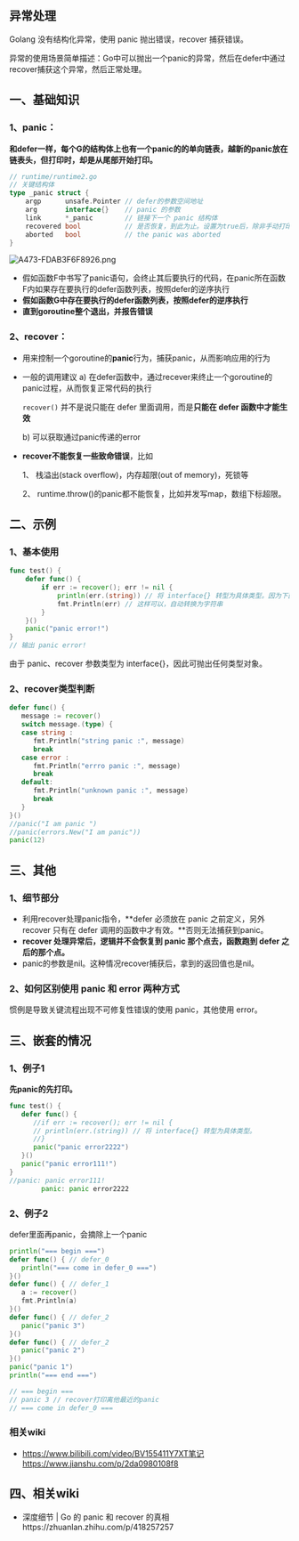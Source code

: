 ## 异常处理
Golang 没有结构化异常，使用 panic 抛出错误，recover 捕获错误。

异常的使用场景简单描述：Go中可以抛出一个panic的异常，然后在defer中通过recover捕获这个异常，然后正常处理。

## 一、基础知识
### 1、panic：

**和defer一样，每个G的结构体上也有一个panic的的单向链表，越新的panic放在链表头，但打印时，却是从尾部开始打印。**

```go
// runtime/runtime2.go
// 关键结构体
type _panic struct {
    argp      unsafe.Pointer // defer的参数空间地址
    arg       interface{}    // panic 的参数
    link      *_panic        // 链接下一个 panic 结构体
    recovered bool           // 是否恢复，到此为止。设置为true后，除非手动打印，否则不会进入panic打印
    aborted   bool           // the panic was aborted
}
```

![A473-FDAB3F6F8926.png](https://pic.imgdb.cn/item/64f2e2a0661c6c8e54bf613b.png)

* 假如函数F中书写了panic语句，会终止其后要执行的代码，在panic所在函数F内如果存在要执行的defer函数列表，按照defer的逆序执行
* **假如函数G中存在要执行的defer函数列表，按照defer的逆序执行**
* **直到goroutine整个退出，并报告错误**


### 2、recover：

* 用来控制一个goroutine的**panic**行为，捕获panic，从而影响应用的行为

* 一般的调用建议
    a) 在defer函数中，通过recever来终止一个goroutine的panic过程，从而恢复正常代码的执行
    
    `recover()` 并不是说只能在 defer 里面调用，而是**只能在 defer 函数中才能生效**
    
    b) 可以获取通过panic传递的error
    
* **recover不能恢复一些致命错误**，比如

    1、 栈溢出(stack overflow)，内存超限(out of memory)，死锁等

    2、 runtime.throw()的panic都不能恢复，比如并发写map，数组下标超限。

## 二、示例
### 1、基本使用
```go
func test() {
    defer func() {
        if err := recover(); err != nil {
            println(err.(string)) // 将 interface{} 转型为具体类型。因为下面panic传进去的值类型是string类型，所以这里直接转换为string，如果不能确定panic的值类型，则不能这样判断？？todo
            fmt.Println(err) // 这样可以，自动转换为字符串
        }
    }()
    panic("panic error!")
}
// 输出 panic error!
```
由于 panic、recover 参数类型为 interface{}，因此可抛出任何类型对象。

### 2、recover类型判断

```go
defer func() {
   message := recover()
   switch message.(type) {
   case string :
      fmt.Println("string panic :", message)
      break
   case error :
      fmt.Println("errro panic :", message)
      break
   default:
      fmt.Println("unknown panic :", message)
      break
   }
}()
//panic("I am panic ")
//panic(errors.New("I am panic"))
panic(12)
```

## 三、其他
### 1、细节部分

* 利用recover处理panic指令，**defer 必须放在 panic 之前定义，另外 recover 只有在 defer 调用的函数中才有效。**否则无法捕获到panic。
* **recover 处理异常后，逻辑并不会恢复到 panic 那个点去，函数跑到 defer 之后的那个点。**
* panic的参数是nil。这种情况recover捕获后，拿到的返回值也是nil。

### 2、如何区别使用 panic 和 error 两种方式

惯例是导致关键流程出现不可修复性错误的使用 panic，其他使用 error。

## 三、嵌套的情况
### 1、例子1

**先panic的先打印。**

```go
func test() {
   defer func() {
      //if err := recover(); err != nil {
      // println(err.(string)) // 将 interface{} 转型为具体类型。
      //}
      panic("panic error2222")
   }()
   panic("panic error111!")
}
//panic: panic error111!
        panic: panic error2222
```

### 2、例子2

defer里面再panic，会摘除上一个panic

```go
println("=== begin ===")
defer func() { // defer_0
   println("=== come in defer_0 ===")
}()
defer func() { // defer_1
   a := recover()
   fmt.Println(a)
}()
defer func() { // defer_2
   panic("panic 3")
}()
defer func() { // defer_2
   panic("panic 2")
}()
panic("panic 1")
println("=== end ===")

// === begin ===
// panic 3 // recover打印离他最近的panic
// === come in defer_0 ===
```

### 相关wiki

* https://www.bilibili.com/video/BV155411Y7XT笔记 https://www.jianshu.com/p/2da0980108f8

## 四、相关wiki

- 深度细节 | Go 的 panic 和 recover 的真相https://zhuanlan.zhihu.com/p/418257257 